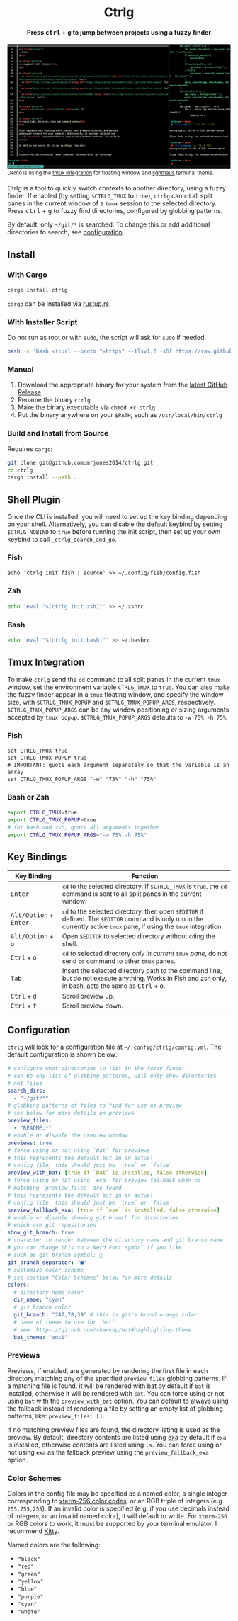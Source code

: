 <h1 align="center">Ctrlg</h1>
</h1>
<h4 align="center">Press <kbd>ctrl</kbd> + <kbd>g</kbd> to jump between projects using a fuzzy finder</h4>

![demo](https://github.com/mrjones2014/ctrlg/raw/master/demo.gif)
<sup>Demo is using the [tmux integration](#tmux-integration) for floating window and [lighthaus](https://github.com/mrjones2014/lighthaus.nvim) terminal theme.</sup>

Ctrlg is a tool to quickly switch contexts to another directory, using a fuzzy finder.
If enabled (by setting `$CTRLG_TMUX` to `true`), `ctrlg` can `cd` all split panes in the current window of a `tmux` session
to the selected directory. Press <kbd>ctrl</kbd> + <kbd>g</kbd> to fuzzy find directories,
configured by globbing patterns.

By default, only `~/git/*` is searched. To change this or add additional
directories to search, see [configuration](#configuration).

## Install

### With Cargo

```sh
cargo install ctrlg
```

`cargo` can be installed via [rustup.rs](https://rustup.rs).

### With Installer Script

Do not run as root or with `sudo`, the script will ask for `sudo` if needed.
```sh
bash -c 'bash <(curl --proto "=https" --tlsv1.2 -sSf https://raw.githubusercontent.com/mrjones2014/ctrlg/master/install.bash)'
```

### Manual

1. Download the appropriate binary for your system from the [latest GitHub Release](https://github.com/mrjones2014/ctrlg/releases)
1. Rename the binary `ctrlg`
1. Make the binary executable via `chmod +x ctrlg`
1. Put the binary anywhere on your `$PATH`, such as `/usr/local/bin/ctrlg`

### Build and Install from Source

Requires `cargo`:

```sh
git clone git@github.com:mrjones2014/ctrlg.git
cd ctrlg
cargo install --path .
```

## Shell Plugin

Once the CLI is installed, you will need to set up the key binding depending on your shell.
Alternatively, you can disable the default keybind by setting `$CTRLG_NOBIND` to `true`
before running the init script, then set up your own keybind to call `_ctrlg_search_and_go`.

### Fish

```fish
echo 'ctrlg init fish | source' >> ~/.config/fish/config.fish
```

### Zsh

```zsh
echo 'eval "$(ctrlg init zsh)"' >> ~/.zshrc
```

### Bash

```bash
echo 'eval "$(ctrlg init bash)"' >> ~/.bashrc
```

## Tmux Integration

To make `ctrlg` send the `cd` command to all split panes in the current `tmux`
window, set the environment variable `CTRLG_TMUX` to `true`. You can also make the fuzzy finder
appear in a `tmux` floating window, and specify the window size, with `$CTRLG_TMUX_POPUP` and
`$CTRLG_TMUX_POPUP_ARGS`, respectively. `$CTRLG_TMUX_POPUP_ARGS` can be any window positioning
or sizing arguments accepted by `tmux popup`. `$CTRLG_TMUX_POPUP_ARGS` defaults to `-w 75% -h 75%`.

### Fish

```fish
set CTRLG_TMUX true
set CTRLG_TMUX_POPUP true
# IMPORTANT: quote each argument separately so that the variable is an array
set CTRLG_TMUX_POPUP_ARGS "-w" "75%" "-h" "75%"
```

### Bash or Zsh

```bash
export CTRLG_TMUX=true
export CTRLG_TMUX_POPUP=true
# for bash and zsh, quote all arguments together
export CTRLG_TMUX_POPUP_ARGS="-w 75% -h 75%"
```

## Key Bindings

| Key Binding                              | Function                                                                                                                                                                   |
| ---------------------------------------- | -------------------------------------------------------------------------------------------------------------------------------------------------------------------------- |
| <kbd>Enter</kbd>                         | `cd` to the selected directory. If `$CTRLG_TMUX` is `true`, the `cd` command is sent to all split panes in the current window.                                             |
| <kbd>Alt/Option</kbd> + <kbd>Enter</kbd> | `cd` to the selected directory, then open `$EDITOR` if defined. The `$EDITOR` command is only run in the currently active `tmux` pane, if using the `tmux` integration.    |
| <kbd>Alt/Option</kbd> + <kbd>o</kbd>     | Open `$EDITOR` to selected directory without `cd`ing the shell.                                                                                                            |
| <kbd>Ctrl</kbd> + <kbd>o</kbd>           | `cd` to selected directory _only in current `tmux` pane_, do not send `cd` command to other `tmux` panes.                                                                  |
| <kbd>Tab</kbd>                           | Insert the selected directory path to the command line, but do not execute anything. Works in Fish and zsh only, in bash, acts the same as <kbd>Ctrl</kbd> + <kbd>o</kbd>. |
| <kbd>Ctrl</kbd> + <kbd>d</kbd>           | Scroll preview up.                                                                                                                                                         |
| <kbd>Ctrl</kbd> + <kbd>f</kbd>           | Scroll preview down.                                                                                                                                                       |

## Configuration

`ctrlg` will look for a configuration file at `~/.config/ctrlg/config.yml`. The default
configuration is shown below:

```yaml
# configure what directories to list in the fuzzy finder
# can be any list of globbing patterns, will only show directories
# not files
search_dirs:
  - "~/git/*"
# globbing patterns of files to find for use as preview
# see below for more details on previews
preview_files:
  - "README.*"
# enable or disable the preview window
previews: true
# force using or not using `bat` for previews
# this represents the default but in an actual
# config file, this should just be `true` or `false`
preview_with_bat: [true if `bat` is installed, false otherwise]
# force using or not using `exa` for preview fallback when no
# matching `preview_files` are found
# this represents the default but in an actual
# config file, this should just be `true` or `false`
preview_fallback_exa: [true if `exa` is installed, false otherwise]
# enable or disable showing git branch for directories
# which are git repositories
show_git_branch: true
# character to render between the directory name and git branch name
# you can change this to a Nerd Font symbol if you like
# such as git branch symbol: 
git_branch_separator: "■"
# customize color scheme
# see section "Color Schemes" below for more details
colors:
  # directory name color
  dir_name: "cyan"
  # git branch color
  git_branch: "247,78,39" # this is git's brand orange color
  # name of theme to use for `bat`
  # see: https://github.com/sharkdp/bat#highlighting-theme
  bat_theme: "ansi"
```

### Previews

Previews, if enabled, are generated by rendering the first file in each directory
matching any of the specified `preview_files` globbing patterns. If a matching file
is found, it will be rendered with [bat](https://github.com/sharkdp/bat) by default
if `bat` is installed, otherwise it will be rendered with `cat`. You can force using
or not using `bat` with the `preview_with_bat` option. You can default to always
using the fallback instead of rendering a file by setting an empty list of globbing
patterns, like: `preview_files: []`.

If no matching preview files are found, the directory listing is used as the preview. By
default, directory contents are listed using [exa](https://github.com/ogham/exa) by default
if `exa` is installed, otherwise contents are listed using `ls`. You can force using or not
using `exa` as the fallback preview using the `preview_fallback_exa` option.

### Color Schemes

Colors in the config file may be specified as a named color,
a single integer corresponding to [xterm-256 color codes](https://upload.wikimedia.org/wikipedia/commons/1/15/Xterm_256color_chart.svg),
or an RGB triple of integers (e.g. `255,255,255`). If an invalid color is specified
(e.g. if you use decimals instead of integers, or an invalid named color), it will default to
white. For `xterm-256` or RGB colors to work, it must be supported by your terminal emulator.
I recommend [Kitty](https://sw.kovidgoyal.net/kitty/).

Named colors are the following:

- `"black"`
- `"red"`
- `"green"`
- `"yellow"`
- `"blue"`
- `"purple"`
- `"cyan"`
- `"white"`

